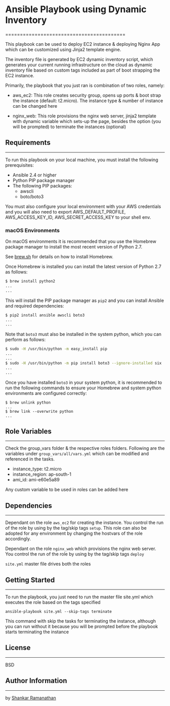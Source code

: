 # Ansible Playbook using Dynamic Inventory
=========================================

This playbook can be used to deploy EC2 instance & deploying Nginx App which can be customized using Jinja2 template engine.

The inventory file is generated by EC2 dynamic inventory script, which generates your current running infrastructure on the cloud as dynamic inventory file based on custom tags included as part of boot strapping the EC2 instance.

Primarily, the playbook that you just ran is combination of two roles, namely:

- aws_ec2: This role creates security group, opens up ports & boot strap the instance (default: t2.micro). The instance type & number of instance can be changed here

- nginx_web: This role provisions the nginx web server, jinja2 template with dynamic variable which sets-up the page, besides the option (you will be prompted) to terminate the instances (optional)

## Requirements
------------

To run this playbook on your local machine, you must install the following prerequisites:

- Ansible 2.4 or higher
- Python PIP package manager
- The following PIP packages:
  - awscli
  - boto/boto3

You must also configure your local environment with your AWS credentials and you will also need to export AWS_DEFAULT_PROFILE, AWS_ACCESS_KEY_ID, AWS_SECRET_ACCESS_KEY to your shell env.

### macOS Environments

On macOS environments it is recommended that you use the Homebrew package manager to install the most recent version of Python 2.7.

See [brew.sh](http://brew.sh) for details on how to install Homebrew.

Once Homebrew is installed you can install the latest version of Python 2.7 as follows:

```bash
$ brew install python2
...
...
```

This will install the PIP package manager as `pip2` and you can install Ansible and required dependencies:

```bash
$ pip2 install ansible awscli boto3
...
...
```

Note that `boto3` must also be installed in the system python, which you can perform as follows:

```bash
$ sudo -H /usr/bin/python -m easy_install pip
...
...
$ sudo -H /usr/bin/python -m pip install boto3 --ignore-installed six
...
...
```

Once you have installed `boto3` in your system python, it is recommended to run the following commands to ensure your Homebrew and system python environments are configured correctly:

```
$ brew unlink python
...
$ brew link --overwrite python
...
```

## Role Variables
--------------

Check the group_vars folder & the respective roles folders. Following are the variables under `group_vars/all/vars.yml` which can be modified and referenced in the tasks.

- instance_type: t2.micro
- instance_region: ap-south-1
- ami_id: ami-e60e5a89

Any custom variable to be used in roles can be added here

## Dependencies
------------

Dependant on the role `aws_ec2` for creating the instance. You control the run of the role by using by the tag/skip tags `setup`. This role can also be adopted for any environment by changing the hostvars of the role accordingly.

Dependant on the role `nginx_web` which provisions the nginx web server. You control the run of the role by using by the tag/skip tags `deploy`

`site.yml` master file drives both the roles

## Getting Started
------------------

To run the playbook, you just need to run the master file site.yml which executes the role based on the tags specified

```
ansible-playbook site.yml --skip-tags terminate
```

This command with skip the tasks for terminating the instance, although you can run without it because you will be prompted before the playbook starts terminating the instance

## License
-------

BSD

## Author Information
------------------

by [Shankar Ramanathan](https://linkedin.com/in/shankar-ramanathan-a5715b9/)
